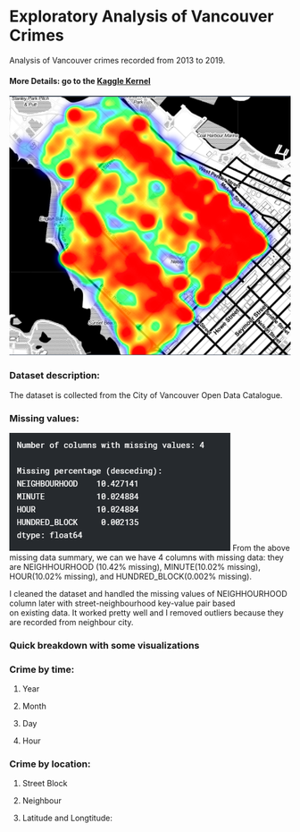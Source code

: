 # Exploratory Analysis of Vancouver Crimes
Analysis of Vancouver crimes recorded from 2013 to 2019.
#### More Details: go to the [Kaggle Kernel ](https://www.kaggle.com/agilesifaka/exploratory-analysis-of-vancouver-crime-data)

![west_end_crime_heat_map](./Visualizations/heatmap_crimes_in_west_end_2019.png)

### Dataset description:
The dataset is collected from the City of Vancouver Open Data Catalogue.

### Missing values:
![missing value summary](./Visualizations/missing_values_summary.png)
From the above missing data summary, we can we have 4 columns with missing data: they are NEIGHHOURHOOD (10.42% missing), MINUTE(10.02% missing), HOUR(10.02% missing), and HUNDRED_BLOCK(0.002% missing).

I cleaned the dataset and handled the missing values of NEIGHHOURHOOD column later with street-neighbourhood key-value pair based  
on existing data. It worked pretty well and I removed outliers because they are recorded from neighbour city.

### Quick breakdown with some visualizations
### Crime by time:
1. Year

2. Month

3. Day

4. Hour

### Crime by location:
1. Street Block

2. Neighbour

3. Latitude and Longtitude: 
